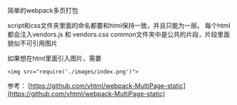 简单的webpack多页打包

script和css文件夹里面的命名都要和html保持一致，并且只能为一层。
每个html都会注入vendors.js 和 vendors.css
common文件夹中是公共的片段，片段里面貌似不可引用图片

如果想在html里面引入图片，需要
```
<img src="require('./images/index.png')">
```

参考：
[https://github.com/vhtml/webpack-MultiPage-static](https://github.com/vhtml/webpack-MultiPage-static)